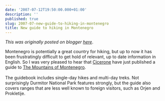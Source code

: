 ```yaml
---
date: '2007-07-12T19:50:00.000+01:00'
description: ''
published: true
slug: 2007-07-new-guide-to-hiking-in-montenegro
title: New guide to hiking in Montenegro
---
```


*This was originally posted on blogger [here](https://blog.balkanology.com/2007/07/new-guide-to-hiking-in-montenegro.html)*.

Montenegro is potentially a great country for hiking, but up to now it has been frustratingly difficult to get hold of relevant, up to date information in English. So I was very pleased to hear that <a href="http://www.cicerone.co.uk">Cicerone</a> have just published a guide to <a href="http://www.amazon.co.uk/exec/obidos/redirect?link_code=as2&amp;path=ASIN/1852845066/ref=nosim/&amp;tag=balkanology-21&amp;camp=1634&amp;creative=6738">The Mountains of Montenegro</a>.<br /><br />The guidebook includes single-day hikes and multi-day treks. Not surprisingly Durmitor National Park features strongly, but the guide also covers ranges that are less well known to foreign visitors, such as Orjen and Prokletije.